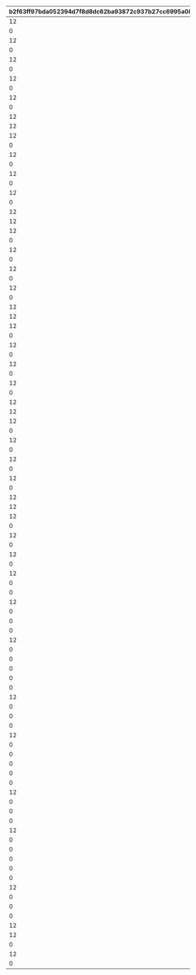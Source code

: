 |b2f63ff97bda052394d7f8d8dc62ba93872c937b27cc6995a084fc2393d36601|8e2d5f4e88e094ebf89c6b3f6ef21673187b285a3ed072bd82578eaba5e3c57d|bb33ffb529661dd04d4431044e9b5f14645ab47b40422c05193d18a4c8582a7a|c3f62805a11cf10cb8b185d6ac34bb3d685cbf1f958f009807a469efcfa97c06|5c6d939909c8ca0a1bdfd6cfdcf2672fd0338876d17b68ae4e471e7275abc9c2|74add0399f841dc945ed801604d9f4eba83e0b7dd801ded0776c9d9a500ba5f0|15c07a23248c87ecf6e99658eae583ffee81e49a8b1d22645b549d157e048f78|b26a4f196bb00dc31317017298eb445f8541f20c66e50bf2a6cb40957d77da6b|c53781f1dfc9585f09f90b5d9152102196eaed32109caabf48d0a503f53b5246|89312418c3258b5e6d9daf2011e42e6605df0bbc8a3079b7458c5a99a918261b|2a334a94d1e4ad791be73f3a812866d40a4cf85d60ada535ae523278df09dd14|3912e57c89fa98775fd2984249b52ee3976a979dba8cd0231fb87d48b06ae776|9656d1049f10c3adec3dba47bbb0351e934003df342a3d990d93c13fbf2f0b51|e1bbffec3b5ed268719146391946390215f3abd3db70833e948c874bfff5c8ff|1158986962d33e3f9d998af5c04a8f368b23a85439ee80fd5c25587617cde4ef|059eb067ba32bda39c3bc24794f9f3044e810d50726934fc5dfb1aba44e095af|b4b674d2fd15643407b8cff85a5117850317fefd0dc222591a8f4c36fafd1f60|f0a5160580b7a36299e82b3f87972895db8c3f85139b36f1e25cc3dfa5dc721c|d66631ada5b815e1fbc6cbee72b067bbdde6fa3602aa4af645e49f2bb978cf98|
| --- | --- | --- | --- | --- | --- | --- | --- | --- | --- | --- | --- | --- | --- | --- | --- | --- | --- | --- |
|12|2|4|2|90008|4|10|32001|140000|500|1|500000|90005|1|94002|1|2|5|140001|
|0|1|2|8|91002|4|500000|32001|140001|200|1|0|94002|2|0|1|12|10|25001|
|12|2|4|2|90008|4|5|32001|140000|500|2|750000|90005|1|94002|1|2|15|140001|
|0|1|2|8|91002|4|750000|32001|140001|300|2|0|94002|2|0|1|12|20|25001|
|12|2|4|2|90008|4|5|32001|140000|500|2|750000|90005|1|94002|1|2|25|140001|
|0|1|2|8|91002|4|750000|32001|140001|500|3|0|94002|2|0|1|12|30|25001|
|12|2|4|2|90008|4|5|32001|140000|750|3|1000000|90005|1|94002|1|2|35|140001|
|0|1|2|2|90008|4|1000000|32001|140001|1000|4|0|94002|2|0|1|12|40|25001|
|12|2|4|2|90008|4|5|32001|140000|1250|4|2000000|90005|1|94002|1|2|45|140001|
|0|1|2|2|90008|4|2000000|32001|140001|1500|4|0|94002|2|0|1|12|50|25001|
|12|2|4|2|90008|4|10|32002|140000|500|1|500000|90005|1|94002|1|2|5|140001|
|12|2|4|8|91002|2|1|32002|21951|200|1|500000|25001|1|94002|1|2|10|140001|
|12|2|4|2|90008|4|5|32002|140000|700|2|750000|90005|1|94002|1|2|15|140001|
|0|1|2|8|91002|4|750000|32002|140001|300|2|0|94002|2|0|1|12|20|25001|
|12|2|4|2|90008|4|5|32002|140000|700|2|750000|90005|1|94002|1|2|25|140001|
|0|1|2|8|91002|4|750000|32002|140001|500|3|0|94002|2|0|1|12|30|25001|
|12|2|4|2|90008|4|5|32002|140000|1000|3|1000000|90005|1|94002|1|2|35|140001|
|0|1|2|2|90008|4|1000000|32002|140001|1000|4|0|94002|2|0|1|12|40|25001|
|12|2|4|2|90008|4|5|32002|140000|1250|4|2000000|90005|1|94002|1|2|45|140001|
|0|1|2|2|90008|4|2000000|32002|140001|1500|4|0|94002|2|0|1|12|50|25001|
|12|2|4|2|90008|4|10|32003|140000|500|1|500000|90005|1|94002|1|2|5|140001|
|12|2|4|8|91002|2|1|32003|21951|200|1|500000|25001|1|94002|1|2|10|140001|
|12|2|4|2|90008|4|5|32003|140000|700|2|750000|90005|1|94002|1|2|15|140001|
|0|1|2|8|91002|4|750000|32003|140001|300|2|0|94002|2|0|1|12|20|25001|
|12|2|4|2|90008|4|5|32003|140000|700|2|750000|90005|1|94002|1|2|25|140001|
|0|1|2|8|91002|4|750000|32003|140001|500|3|0|94002|2|0|1|12|30|25001|
|12|2|4|2|90008|4|5|32003|140000|1000|3|1000000|90005|1|94002|1|2|35|140001|
|0|1|2|2|90008|4|1000000|32003|140001|1000|4|0|94002|2|0|1|12|40|25001|
|12|2|4|2|90008|4|5|32003|140000|1250|4|2000000|90005|1|94002|1|2|45|140001|
|0|1|2|2|90008|4|2000000|32003|140001|1500|4|0|94002|2|0|1|12|50|25001|
|12|2|4|2|90008|4|10|32004|140000|500|1|500000|90005|1|94002|1|2|5|140001|
|12|2|4|8|91002|2|1|32004|21951|200|1|500000|25001|1|94002|1|2|10|140001|
|12|2|4|2|90008|4|5|32004|140000|700|2|750000|90005|1|94002|1|2|15|140001|
|0|1|2|8|91002|4|750000|32004|140001|300|2|0|94002|2|0|1|12|20|25001|
|12|2|4|2|90008|4|5|32004|140000|700|2|750000|90005|1|94002|1|2|25|140001|
|0|1|2|8|91002|4|750000|32004|140001|500|3|0|94002|2|0|1|12|30|25001|
|12|2|4|2|90008|4|5|32004|140000|1000|3|1000000|90005|1|94002|1|2|35|140001|
|0|1|2|2|90008|4|1000000|32004|140001|1000|4|0|94002|2|0|1|12|40|25001|
|12|2|4|2|90008|4|5|32004|140000|1250|4|2000000|90005|1|94002|1|2|45|140001|
|0|1|2|2|90008|4|2000000|32004|140001|1500|4|0|94002|2|0|1|12|50|25001|
|12|2|4|2|90008|4|10|32005|140000|500|1|500000|90005|1|94002|1|2|5|140001|
|12|2|4|8|91002|2|1|32005|21951|200|1|500000|25001|1|94002|1|2|10|140001|
|12|2|4|2|90008|4|5|32005|140000|700|2|750000|90005|1|94002|1|2|15|140001|
|0|1|2|8|91002|4|750000|32005|140001|300|2|0|94002|2|0|1|12|20|25001|
|12|2|4|2|90008|4|5|32005|140000|700|2|750000|90005|1|94002|1|2|25|140001|
|0|1|2|8|91002|4|750000|32005|140001|500|3|0|94002|2|0|1|12|30|25001|
|12|2|4|2|90008|4|5|32005|140000|1000|3|1000000|90005|1|94002|1|2|35|140001|
|0|1|2|2|90008|4|1000000|32005|140001|1000|4|0|94002|2|0|1|12|40|25001|
|12|2|4|2|90008|4|5|32005|140000|1250|4|2000000|90005|1|94002|1|2|45|140001|
|0|1|2|2|90008|4|2000000|32005|140001|1500|4|0|94002|2|0|1|12|50|25001|
|12|2|4|2|90008|4|10|32006|140000|500|1|500000|90005|1|94002|1|2|5|140001|
|12|2|4|8|91002|2|1|32006|21951|200|1|500000|25001|1|94002|1|2|10|140001|
|12|2|4|2|90008|4|5|32006|140000|700|2|750000|90005|1|94002|1|2|15|140001|
|0|1|2|8|91002|4|750000|32006|140001|300|2|0|94002|2|0|1|12|20|25001|
|12|2|4|2|90008|4|5|32006|140000|700|2|750000|90005|1|94002|1|2|25|140001|
|0|1|2|8|91002|4|750000|32006|140001|500|3|0|94002|2|0|1|12|30|25001|
|12|2|4|2|90008|4|5|32006|140000|1000|3|1000000|90005|1|94002|1|2|35|140001|
|0|1|2|2|90008|4|1000000|32006|140001|1000|4|0|94002|2|0|1|12|40|25001|
|12|2|4|2|90008|4|5|32006|140000|1250|4|2000000|90005|1|94002|1|2|45|140001|
|0|1|2|2|90008|4|2000000|32006|140001|1500|4|0|94002|2|0|1|12|50|25001|
|0|10|2|2|90008|4|500000|32007|140001|500|1|0|94002|15|0|1|12|5|90005|
|12|5|4|8|91002|2|1|32007|21951|100|1|500000|25001|1|94002|1|2|10|140001|
|0|5|2|2|90008|4|750000|32007|140001|1000|2|0|94002|15|0|1|12|15|90005|
|0|1|2|8|91002|4|750000|32007|140001|150|2|0|94002|5|0|1|12|20|25001|
|0|5|2|2|90008|4|750000|32007|140001|1500|2|0|94002|15|0|1|12|25|90005|
|12|5|4|8|91002|2|1|32007|90008|250|3|750000|25001|3000|94002|1|2|30|140001|
|0|5|2|2|90008|4|1000000|32007|140001|3500|3|0|94002|15|0|1|12|35|90005|
|0|1|2|2|90008|4|1000000|32007|140001|4000|4|0|94002|5|0|1|12|40|25001|
|0|5|2|2|90008|4|2000000|32007|140001|4500|4|0|94002|15|0|1|12|45|90005|
|0|1|2|2|90008|4|2000000|32007|140001|5000|4|0|94002|5|0|1|12|50|25001|
|0|10|2|2|90008|4|500000|32008|140001|500|1|0|94002|15|0|1|12|5|90005|
|12|5|4|8|91002|2|1|32008|21951|100|1|500000|25001|1|94002|1|2|10|140001|
|0|5|2|2|90008|4|750000|32008|140001|1000|2|0|94002|15|0|1|12|15|90005|
|0|1|2|8|91002|4|750000|32008|140001|150|2|0|94002|5|0|1|12|20|25001|
|0|5|2|2|90008|4|750000|32008|140001|1500|2|0|94002|15|0|1|12|25|90005|
|12|5|4|8|91002|2|1|32008|90008|250|3|750000|25001|3000|94002|1|2|30|140001|
|0|5|2|2|90008|4|1000000|32008|140001|3500|3|0|94002|15|0|1|12|35|90005|
|0|1|2|2|90008|4|1000000|32008|140001|4000|4|0|94002|5|0|1|12|40|25001|
|0|5|2|2|90008|4|2000000|32008|140001|4500|4|0|94002|15|0|1|12|45|90005|
|0|1|2|2|90008|4|2000000|32008|140001|5000|4|0|94002|5|0|1|12|50|25001|
|0|10|2|2|90008|4|500000|32009|140001|500|1|0|94002|15|0|1|12|5|90005|
|12|5|4|8|91002|2|1|32009|21951|100|1|500000|25001|1|94002|1|2|10|140001|
|0|5|2|2|90008|4|750000|32009|140001|1000|2|0|94002|15|0|1|12|15|90005|
|0|1|2|8|91002|4|750000|32009|140001|150|2|0|94002|5|0|1|12|20|25001|
|0|5|2|2|90008|4|750000|32009|140001|1500|2|0|94002|15|0|1|12|25|90005|
|12|5|4|8|91002|2|1|32009|90008|250|3|750000|25001|3000|94002|1|2|30|140001|
|0|5|2|2|90008|4|1000000|32009|140001|3500|3|0|94002|15|0|1|12|35|90005|
|0|1|2|2|90008|4|1000000|32009|140001|4000|4|0|94002|5|0|1|12|40|25001|
|0|5|2|2|90008|4|2000000|32009|140001|4500|4|0|94002|15|0|1|12|45|90005|
|0|1|2|2|90008|4|2000000|32009|140001|5000|4|0|94002|5|0|1|12|50|25001|
|0|10|2|2|90008|4|500000|32010|140001|500|1|0|94002|15|0|1|12|5|90005|
|12|5|4|8|91002|2|1|32010|21951|100|1|500000|25001|1|94002|1|2|10|140001|
|0|5|2|2|90008|4|750000|32010|140001|1000|2|0|94002|15|0|1|12|15|90005|
|0|1|2|8|91002|4|750000|32010|140001|150|2|0|94002|5|0|1|12|20|25001|
|0|5|2|2|90008|4|750000|32010|140001|1500|2|0|94002|15|0|1|12|25|90005|
|12|5|4|8|91002|2|1|32010|90008|250|3|750000|25001|3000|94002|1|2|30|140001|
|12|15|4|18|4101401|2|5|32010|90008|1|3|1000000|90005|3500|94002|1|2|35|140001|
|0|1|2|2|90008|4|1000000|32010|140001|4000|4|0|94002|5|0|1|12|40|25001|
|12|15|4|18|4109401|2|5|32010|90008|1|4|2000000|90005|4500|94002|1|2|45|140001|
|0|1|2|2|90008|4|2000000|32010|140001|5000|4|0|94002|5|0|1|12|50|25001|